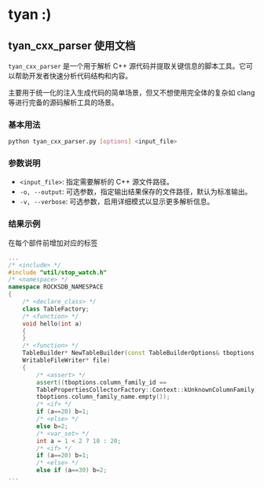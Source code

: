 # tyan :)

## tyan_cxx_parser 使用文档

`tyan_cxx_parser` 是一个用于解析 C++ 源代码并提取关键信息的脚本工具。它可以帮助开发者快速分析代码结构和内容。

主要用于统一化的注入生成代码的简单场景，但又不想使用完全体的复杂如 clang 等进行完备的源码解析工具的场景。

### 基本用法

```bash
python tyan_cxx_parser.py [options] <input_file>
```

### 参数说明

- `<input_file>`: 指定需要解析的 C++ 源文件路径。
- `-o, --output`: 可选参数，指定输出结果保存的文件路径，默认为标准输出。
- `-v, --verbose`: 可选参数，启用详细模式以显示更多解析信息。

### 结果示例

在每个部件前增加对应的标签

```c++
...
/* <include> */
#include "util/stop_watch.h"
/* <namespace> */
namespace ROCKSDB_NAMESPACE
{
    /* <declare_class> */
    class TableFactory;
    /* <function> */
    void hello(int a)
    {
    }
    /* <function> */
    TableBuilder* NewTableBuilder(const TableBuilderOptions& tboptions,
    WritableFileWriter* file)
    {
        /* <assert> */
        assert((tboptions.column_family_id ==
        TablePropertiesCollectorFactory::Context::kUnknownColumnFamily) ==
        tboptions.column_family_name.empty());
        /* <if> */
        if (a==20) b=1;
        /* <else> */
        else b=2;
        /* <var_set> */
        int a = 1 < 2 ? 10 : 20;
        /* <if> */
        if (a==20) b=1;
        /* <else> */
        else if (a==30) b=2;
...
```